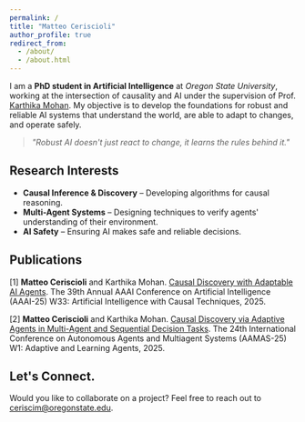 ```yaml
---
permalink: /
title: "Matteo Ceriscioli"
author_profile: true
redirect_from: 
  - /about/
  - /about.html
---
```


I am a **PhD student in Artificial Intelligence** at *Oregon State University*, working at the intersection of causality and AI under the supervision of Prof. [Karthika Mohan](https://karthikamohan.com/). My objective is to develop the foundations for robust and reliable AI systems that understand the world, are able to adapt to changes, and operate safely.

> *"Robust AI doesn't just react to change, it learns the rules behind it."*

## Research Interests
- **Causal Inference & Discovery** – Developing algorithms for causal reasoning.
- **Multi-Agent Systems** – Designing techniques to verify agents' understanding of their environment.
- **AI Safety** – Ensuring AI makes safe and reliable decisions.

## Publications

[1] **Matteo Ceriscioli** and Karthika Mohan. [Causal Discovery with Adaptable AI Agents](https://openreview.net/attachment?id=FY5RYxJCQJ&name=pdf). The 39th Annual AAAI Conference on Artificial Intelligence (AAAI-25) W33: Artificial Intelligence with Causal Techniques, 2025.

[2] **Matteo Ceriscioli** and Karthika Mohan. [Causal Discovery via Adaptive Agents in Multi-Agent and Sequential Decision Tasks](https://openreview.net/attachment?id=CcyLwtPfat&name=pdf). The 24th International Conference on Autonomous Agents and Multiagent Systems (AAMAS-25) W1: Adaptive and Learning Agents, 2025.

<!--### Ongoing Work
- **A Causal Framework for AI Safety** - *In preparation for UAI-25*
- **On the Efficacy of Discrete Curvature in Message-Passing Graph Neural Networks** - *In preparation*

### Peer-reviewed papers-->

<!-- - **Causal Discovery via Adaptive Agents in Multi-Agent and Sequential Decision Tasks** - *AAMAS-25 Adaptive Agents Workshop* -->


## Let's Connect.
Would you like to collaborate on a project? Feel free to reach out to ceriscim@oregonstate.edu.
